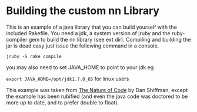 Building the custom nn Library
==============================
This is an example of a java library that you can build yourself with the included Rakefile.
You need a jdk, a system version of jruby and the ruby-compiler gem to build the nn library 
(see ext dir).
Compiling and building the jar is dead easy just issue the following command in a console.

`jruby -S rake compile`

you may also need to set JAVA_HOME to point to your jdk eg

`export JAVA_HOME=/opt/jdk1.7.0_65` for linux users 


This example was taken from [The Nature of Code](https://github.com/shiffman/The-Nature-of-Code) by Dan Shiffman, except the example has been rubified (and even the java code was doctored to be more up to date, and to prefer double to float).
